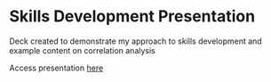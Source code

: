 # Skills Development Presentation
Deck created to demonstrate my approach to skills development and example content on correlation analysis

Access presentation [here](https://docs.google.com/presentation/d/13IhMj6_cEDCWry-062lGMcOrwA6waB8-pof-qvrxxIY/edit?usp=sharing)
